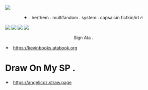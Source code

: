 ![](https://litter.catbox.moe/pkjvo7.png)
<p align="center"

✦　he/them . multifandom . system . capsaicin fictkin/irl 🔥

![](https://64.media.tumblr.com/0d7a92258b2f0ee79649d295be559654/0e767f0ebee3a2e3-92/s250x400/dba8cccdcd2ee5b8c12035ca68c7b067077a0758.gifv) ![](https://64.media.tumblr.com/0d7a92258b2f0ee79649d295be559654/0e767f0ebee3a2e3-92/s250x400/dba8cccdcd2ee5b8c12035ca68c7b067077a0758.gifv) ![](https://64.media.tumblr.com/9dbe5270b4772aff8617f0f5116dc098/0e767f0ebee3a2e3-dc/s250x400/40aff0b668e195afc8e6b96555e518dc25d98ccf.gifv) ![](https://64.media.tumblr.com/d8911210be1f7bdc84fc6dae332c4cc4/0e767f0ebee3a2e3-b2/s250x400/e41c9a6be6f8375653b62c9d48eb50d8ff0fae17.gifv)
<p align="center"

# Sign Ata .
✦　https://kevinbooks.atabook.org

# Draw On My SP .
✦　https://angelicoz.straw.page
